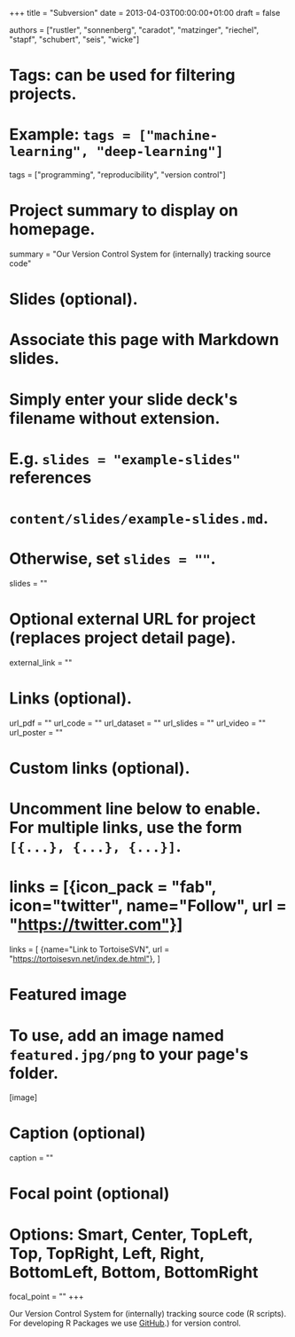 +++
title = "Subversion"
date = 2013-04-03T00:00:00+01:00
draft = false

authors = ["rustler", "sonnenberg", "caradot", "matzinger", "riechel", "stapf", 
"schubert", "seis", "wicke"]

# Tags: can be used for filtering projects.
# Example: `tags = ["machine-learning", "deep-learning"]`
tags = ["programming", "reproducibility", "version control"]

# Project summary to display on homepage.
summary = "Our Version Control System for (internally) tracking source code"

# Slides (optional).
#   Associate this page with Markdown slides.
#   Simply enter your slide deck's filename without extension.
#   E.g. `slides = "example-slides"` references 
#   `content/slides/example-slides.md`.
#   Otherwise, set `slides = ""`.
slides = ""

# Optional external URL for project (replaces project detail page).
external_link = ""

# Links (optional).
url_pdf = ""
url_code = ""
url_dataset = ""
url_slides = ""
url_video = ""
url_poster = ""

# Custom links (optional).
#   Uncomment line below to enable. For multiple links, use the form `[{...}, {...}, {...}]`.
# links = [{icon_pack = "fab", icon="twitter", name="Follow", url = "https://twitter.com"}]
links = [
{name="Link to TortoiseSVN",  url = "https://tortoisesvn.net/index.de.html"},
]

# Featured image
# To use, add an image named `featured.jpg/png` to your page's folder. 
[image]
  # Caption (optional)
  caption = ""

  # Focal point (optional)
  # Options: Smart, Center, TopLeft, Top, TopRight, Left, Right, BottomLeft, Bottom, BottomRight
  focal_point = ""
+++

Our Version Control System for (internally) tracking source code (R scripts). 
For developing R Packages we use [GitHub](../github/).) for version control.
